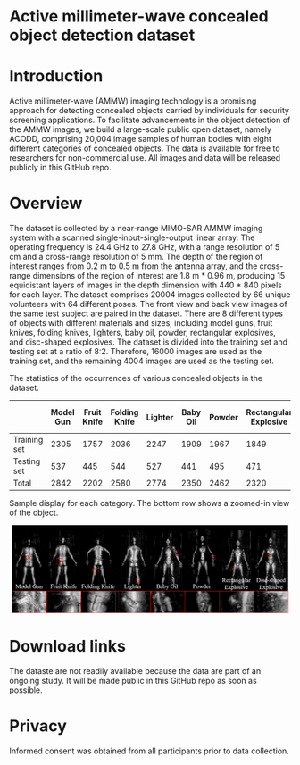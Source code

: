 # Active millimeter-wave concealed object detection dataset
# Introduction

Active millimeter-wave (AMMW) imaging technology is a promising approach for detecting concealed objects carried by individuals for security screening applications. To facilitate advancements in the object detection of the AMMW images, we build a large-scale public open dataset, namely ACODD, comprising 20,004 image samples of human bodies with eight different categories of concealed objects. The data is available for free to researchers for non-commercial use. All images and data will be released publicly in this GitHub repo.


# Overview

The dataset is collected by a near-range MIMO-SAR AMMW imaging system with a scanned single-input-single-output linear array. The operating frequency is 24.4 GHz to 27.8 GHz, with a range resolution of 5 cm and a cross-range resolution of 5 mm. The depth of the region of interest ranges from 0.2 m to 0.5 m from the antenna array, and the cross-range dimensions of the region of interest are 1.8 m * 0.96 m, producing 15 equidistant layers of images in the depth dimension with 440 * 840 pixels for each layer. The dataset comprises 20004 images collected by 66 unique volunteers with 64 different poses. The front view and back view images of the same test subject are paired in the dataset. There are 8 different types of objects with different materials and sizes, including model guns, fruit knives, folding knives, lighters, baby oil, powder, rectangular explosives, and disc-shaped explosives. The dataset is divided into the training set and testing set at a ratio of 8:2. Therefore, 16000 images are used as the training set, and the remaining 4004 images are used as the testing set.

The statistics of the occurrences of various concealed objects in the dataset.

|  | Model Gun | Fruit <br> Knife | Folding <br> Knife | Lighter | Baby Oil | Powder | Rectangular <br> Explosive | Disc-shaped <br> Explosive | Total |
|---|---|---|---|---|---|---|---|---|---|
| Training set | 2305 | 1757 | 2036 | 2247 | 1909 | 1967 | 1849 | 1930 | 16000 |
| Testing set | 537 | 445 | 544 | 527 | 441 | 495 | 471 | 544 | 4004 |
| Total | 2842 | 2202 | 2580 | 2774 | 2350 | 2462 | 2320 | 2474 | 20004 |  


Sample display for each category. The bottom row shows a zoomed-in view of the object.

<img src=sample.svg width ='1000'>

# Download links

The dataste are not readily available because the data are part of an ongoing study. It will be made public in this GitHub repo as soon as possible.

# Privacy

Informed consent was obtained from all participants prior to data collection.
